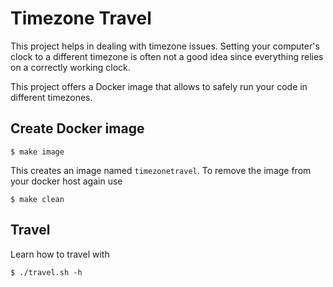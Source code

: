 # Timezone Travel

This project helps in dealing with timezone issues. Setting your
computer's clock to a different timezone is often not a good idea since
everything relies on a correctly working clock.

This project offers a Docker image that allows to safely run your
code in different timezones.


## Create Docker image 

    $ make image  

This creates an image named `timezonetravel`.
To remove the image from your docker host again use

    $ make clean


## Travel
        
Learn how to travel with        
        
    $ ./travel.sh -h


        
